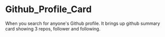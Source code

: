 # Github_Profile_Card
When you search for anyone's Github profile. It brings up github summary card showing 3 repos, follower and following.
